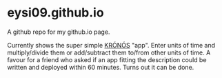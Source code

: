eysi09.github.io
================

A github repo for my github.io page. 

Currently shows the super simple [KRÓNÓS](https://eysi09.github.io/) "app". Enter units of time and multiply/divide them or add/subtract them to/from other units of time. A favour for a friend who asked if an app fitting the description could be written and deployed within 60 minutes. Turns out it can be done.
